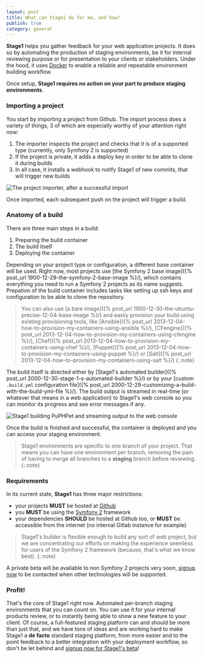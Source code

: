 ```yaml
---
layout: post
title: What can Stage1 do for me, and how?
publish: true
category: general
---
```


**Stage1** helps you gather feedback for your web application projects. It does so by automating the production of staging environments, be it for internal reviewing purpose or for presentation to your clients or stakeholders. Under the hood, it uses [Docker](http://docker.io/) to enable a reliable and repeatable environment building workflow.

Once setup, **Stage1 requires no action on your part to produce staging environments**.

### Importing a project

You start by importing a project from Github. The import process does a variety of things, 3 of which are especially worthy of your attention right now:

1. The importer inspects the project and checks that it is of a supported type (currently, only Symfony 2 is supported)
2. If the project is private, it adds a deploy key in order to be able to clone it during builds
3. In all case, it installs a webhook to notify Stage1 of new commits, that will trigger new builds

![The project importer, after a successful import](/assets/screenshots/project-import-finished.png)

Once imported, each subsequent push on the project will trigger a build.

### Anatomy of a build

There are three main steps in a build:

1. Preparing the build container
2. The build itself
3. Deploying the container

Depending on your project type or configuration, a different base container will be used. Right now, most projects use [the Symfony 2 base image]({% post_url 1900-12-29-the-symfony-2-base-image %}/), which contains everything you need to run a Symfony 2 projects as its name suggests. Prepation of the build container includes tasks like setting up ssh keys and configuration to be able to clone the repository.

> You can also use [a bare image]({% post_url 1900-12-30-the-ubuntu-precise-12-04-base-image %}/) and easily provision your build using existing provisioning tools, like [Ansible]({% post_url 2013-12-04-how-to-provision-my-containers-using-ansible %}/), [CFengine]({% post_url 2013-12-04-how-to-provision-my-containers-using-cfengine %}/), [Chef]({% post_url 2013-12-04-how-to-provision-my-containers-using-chef %}/), [Puppet]({% post_url 2013-12-04-how-to-provision-my-containers-using-puppet %}/) or [Salt]({% post_url 2013-12-04-how-to-provision-my-containers-using-salt %}/)
{:.note}

The build itself is directed either by [Stage1's automated builder]({% post_url 2000-12-30-stage-1-s-automated-builder %}/) or by your [custom `.build.yml` configuration file]({% post_url 2000-12-29-customizing-a-build-with-the-build-yml-file %}/). The build output is streamed in real-time (or whatever that means in a web application) to Stage1's web console so you can monitor its progress and see error messages if any.

![Stage1 building PuPHPet and streaming output to the web console](/assets/screenshots/build-web-console.png)

Once the build is finished and successful, the container is deployed and you can access your staging environment.

> Stage1 environments are specific to one branch of your project. That means you can have one environment per branch, removing the pain of having to merge all branches to a __staging__ branch before reviewing.
{:.note}

### Requirements

In its current state, **Stage1** has three major restrictions:

* your projects **MUST** be hosted at [Github](http://github.com/)
* you **MUST** be using the [Symfony 2](http://www.symfony.com/) framework
* your dependencies **SHOULD** be hosted at Github too, or **MUST** be accessible from the internet (no internal Gitlab instance for example)

> Stage1's builder is flexible enough to build any sort of web project, but we are concentrating our efforts on making the experience seemless for users of the Symfony 2 framework (because, that's what we know best).
{:.note}

A private beta will be available to non Symfony 2 projects very soon, [signup now](http://stage1.io/beta) to be contacted when other technologies will be supported.

### Profit!

That's the core of Stage1 right now. Automated per-branch staging environments that you can count on. You can use it for your internal products review, or to instantly being able to show a new feature to your client. Of course, a full-featured staging platform can and should be more than just that, and we have tons of ideas and are working hard to make Stage1 a __de facto__ standard staging platform, from more easier and to the point feedback to a better integration with your deployment workflow, so don't be let behind and <a href="http://stage1.io/beta">signup now for Stage1's beta</a>!